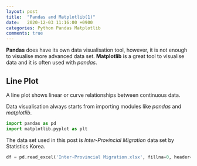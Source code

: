 ```yaml
---
layout: post
title:  "Pandas and Matplotlib(1)"
date:   2020-12-03 11:16:00 +0900
categories: Python Pandas Matplotlib
comments: true
---
```

**Pandas** does have its own data visualisation tool, however, it is not enough to visualise more advanced data set. **Matplotlib** is a great tool to visualise data and it is often used with *pandas*.

## Line Plot

A line plot shows linear or curve relationships between continuous data.

Data visualisation always starts from importing modules like *pandas* and *matplotlib*. 

```python
import pandas as pd
import matplotlib.pyplot as plt
```

The data set used in this post is *Inter-Provincial Migration* data set by Statistics Korea.

```python
df = pd.read_excel('Inter-Provincial Migration.xlsx', fillna=0, header=0)
```


